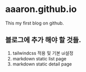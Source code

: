 # aaaron.github.io

This my first blog on github.

## 블로그에 추가 해야 할 것들.

1. tailwindcss 적용 및 기본 ui설정
2. markdown static list page
3. markdown static detail page
